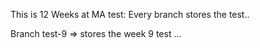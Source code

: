 This is 12 Weeks at MA test:
Every branch stores the test..

Branch test-9 => stores the week 9 test
...